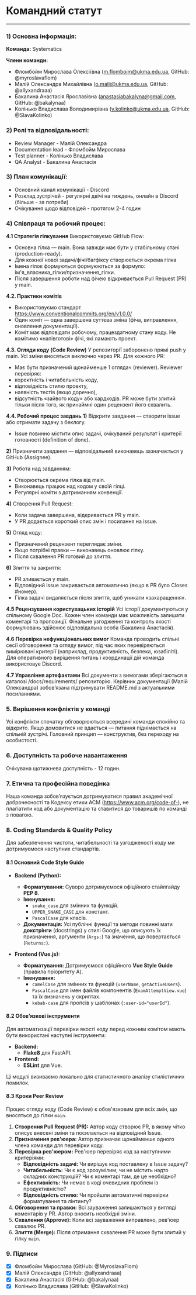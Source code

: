 # Командний статут
---
### 1) Основна інформація: 
**Команда:**
Systematics

**Члени команди:**
- Фломбойм Мирослава Олексіївна (m.flomboim@ukma.edu.ua, GitHub: @myroslavaflom)
- Малій Олександра Михайлівна (o.malii@ukma.edu.ua, GitHub: @allyxandraaa)
- Бакалина Анастасія Ярославівна (anastasiabakalyna@gmail.com, GitHub: @bakalynaa)
- Колінько Владислава Володимирівна (v.kolinko@ukma.edu.ua, GitHub: @SlavaKolinko)

### 2) Ролі та відповідальності:
- Review Manager - Малій Олександра
- Documentation lead - Фломбойм Мирослава
- Test planner - Колінько Владислава
- QA Analyst  - Бакалина Анастасія

### 3) План комунікації:
- Основний канал комунікації - Discord
- Розклад зустрічей - регулярні двічі на тиждень, онлайн в Discord (більше - за потреби)
- Очікування щодо відповідей - протягом 2-4 годин

### 4) Співпраця та робочий процес: 
**4.1 Стратегія гілкування**
Використовуємо GitHub Flow:
- Основна гілка — main. Вона завжди має бути у стабільному стані (production-ready).
- Для кожної нової задачі/фічі/багфіксу створюється окрема гілка
- Імена гілок формуються формуюються за формуло: ім'я_власника_гілки/призначення_гілки.
- Після завершення роботи над фічею відкривається Pull Request (PR) у main.

**4.2. Практики комітів**
- Використовуємо стандарт https://www.conventionalcommits.org/en/v1.0.0/
- Один коміт — одна завершена суттєва зміна (фіча, виправлення, оновлення документації).
- Коміт має відповідати робочому, працездатному стану коду. Не комітимо «напівготові» фічі, які ламають проект.

**4.3. Огляди коду (Code Review)**
У репозиторії заборонено прямі push у main. Усі зміни вносяться виключно через PR.
Для кожного PR:
- Має бути призначений щонайменше 1 оглядач (reviewer). 
Reviewer перевіряє:
- коректність і читабельність коду,
- відповідність стилю проекту,
- наявність тестів (якщо доречно),
- відсутність «зайвого коду» або хардкодів.
PR може бути злитий тільки після того, як принаймні один рецензент його схвалить.

**4.4. Робочий процес завдань**
**1)** Відкрити завдання — створити issue або отримати задачу з беклогу.
- Issue повинно містити опис задачі, очікуваний результат і критерії готовності (definition of done).

**2)** Призначити завдання — відповідальний виконавець зазначається у GitHub (Assignee).

**3)** Робота над завданням:
- Створюється окрема гілка від main.
- Виконавець працює над кодом у своїй гілці.
- Регулярні коміти з дотриманням конвенції.

**4)** Створення Pull Request:
- Коли задача завершена, відкривається PR у main.
- У PR додається короткий опис змін і посилання на issue.

**5)** Огляд коду:
- Призначений рецензент переглядає зміни.
- Якщо потрібні правки — виконавець оновлює гілку.
- Після схвалення PR готовий до злиття.

**6)** Злиття та закриття:
- PR зливається у main.
- Відповідний issue закривається автоматично (якщо в PR було Closes #номер).
- Гілка задачі видаляється після злиття, щоб уникати «захаращення».

**4.5 Рецензування користувацьких історій**
Усі історії документуються у спільному Google Doc. Кожен член команди має можливість залишати коментарі та пропозиції. Фінальне узгодження та контроль якості формулювань здійснює відповідальна особа (Бакалина Анастасія).

**4.6 Перевірка нефункціональних вимог**
Команда проводить спільні сесії обговорення та огляду вимог, під час яких перевіряються вимірювані критерії (наприклад, продуктивність, безпека, юзабіліті). Для оперативного вирішення питань і координації дій команда використовує Discord.

**4.7 Управління артефактами**
Всі документи з вимогами зберігаються в каталозі
/docs/requirements/ репозиторію. Керівник документації (Малій Олександра) зобовʼязана підтримувати README.md з актуальними посиланнями.

### 5. Вирішення конфліктів у команді
Усі конфлікти спочатку обговорюються всередині команди спокійно та відкрито. Якщо домовитися не вдається — питання піднімається на спільній зустрічі. Головний принцип — конструктив, без переходу на особистості.

### 6. Доступність та робоче навантаження
Очікувана щотижнева доступність - 12 годин.

### 7. Етична та професійна поведінка
Наша команда зобовʼязується дотримуватися правил академічної доброчесності та Кодексу
етики ACM (https://www.acm.org/code-of-), не плагіатити код або документацію та ставитися до товаришів по команді з повагою.

### 8. Coding Standards & Quality Policy
Для забезпечення чистоти, читабельності та узгодженості коду ми дотримуємося наступних стандартів.

#### 8.1 Основний Code Style Guide
* **Backend (Python):**
    * **Форматування:** Суворо дотримуємося офіційного стайлгайду **PEP 8**.
    * **Іменування:**
        * `snake_case` для змінних та функцій.
        * `UPPER_SNAKE_CASE` для констант.
        * `PascalCase` для класів.
    * **Документація:** Усі публічні функції та методи повинні мати **докстрінги** (docstrings) у стилі Google, що описують їх призначення, аргументи (`Args:`) та значення, що повертається (`Returns:`).

* **Frontend (Vue.js):**
    * **Форматування:** Дотримуємося офіційного **Vue Style Guide** (правила пріоритету А).
    * **Іменування:**
        * `camelCase` для змінних та функцій (`userName`, `getActiveUsers`).
        * `PascalCase` для імен файлів компонентів (`ExamAttemptView.vue`) та їх визначень у скриптах.
        * `kebab-case` для пропсів у шаблонах (`:user-id="userId"`).

#### 8.2 Обов’язкові інструменти
Для автоматизації перевірки якості коду перед кожним комітом мають бути використані наступні інструменти:
* **Backend:**
    * **Flake8** для FastAPI.
* **Frontend:**
    * **ESLint** для Vue.

Ці модулі визиваємо локально для статистичного аналізу стилістичних помилок.

#### 8.3 Кроки Peer Review
Процес огляду коду (Code Review) є обов'язковим для всіх змін, що вносяться до гілки `main`.
1.  **Створення Pull Request (PR):** Автор коду створює PR, в якому чітко описує внесені зміни та посилається на відповідний Issue.
2.  **Призначення рев'юера:** Автор призначає щонайменше одного члена команди для перевірки коду.
3.  **Перевірка рев'юером:** Рев'юер перевіряє код за наступними критеріями:
    * **Відповідність задачі:** Чи вирішує код поставлену в Issue задачу?
    * **Читабельність:** Чи є код зрозумілим, чи не містить надто складних конструкцій? Чи є коментарі там, де це необхідно?
    * **Ефективність:** Чи немає в коді очевидних проблем із продуктивністю?
    * **Відповідність стилю:** Чи пройшли автоматичні перевірки форматування та лінтингу?
4.  **Обговорення та правки:** Всі зауваження залишаються у вигляді коментарів у PR. Автор вносить необхідні зміни.
5.  **Схвалення (Approve):** Коли всі зауваження виправлено, рев'юер схвалює PR.
6.  **Злиття (Merge):** Після отримання схвалення PR може бути злитий у гілку `main`.

### 9. Підписи
- [x] Фломбойм Мирослава (GitHub: @MyroslavaFlom)
- [x] Малій Олександра (GitHub: @allyxandraaa)
- [x] Бакалина Анастасія (GitHub: @bakalynaa)  
- [x] Колінько Владислава (GitHub: @SlavaKolinko)